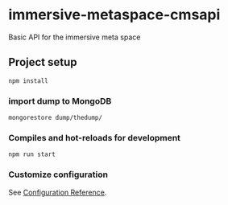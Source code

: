 # immersive-metaspace-cmsapi
Basic API for the immersive meta space

## Project setup
```
npm install
```

### import dump to MongoDB
```
mongorestore dump/thedump/
```

### Compiles and hot-reloads for development
```
npm run start
```

### Customize configuration
See [Configuration Reference](https://cli.vuejs.org/config/).
